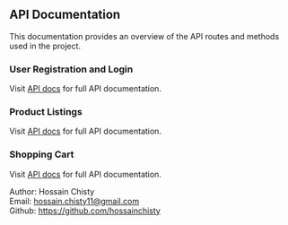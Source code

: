 ## API Documentation

This documentation provides an overview of the API routes and methods used in the project.

### User Registration and Login

Visit [API docs](./users-docs.md) for full API documentation.

### Product Listings

Visit [API docs](./product-docs.md) for full API documentation.

### Shopping Cart

Visit [API docs](./cart-docs.md) for full API documentation.

Author: Hossain Chisty <br>
Email: hossain.chisty11@gmail.com <br>
Github: https://github.com/hossainchisty

<!-- Todo: Write your info if you are co-author -->
